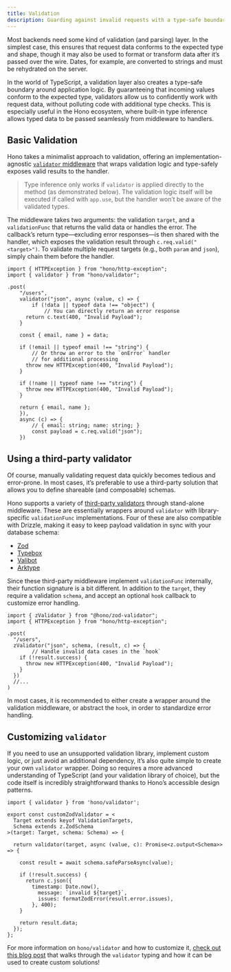 ```yaml
---
title: Validation
description: Guarding against invalid requests with a type-safe boundary.
---
```


Most backends need some kind of validation (and parsing) layer. In the simplest case, this ensures that request data conforms to the expected type and shape, though it may also be used to format or transform data after it’s passed over the wire. Dates, for example, are converted to strings and must be rehydrated on the server.

In the world of TypeScript, a validation layer also creates a type-safe boundary around application logic. By guaranteeing that incoming values conform to the expected type, validators allow us to confidently work with request data, without polluting code with additional type checks. This is especially useful in the Hono ecosystem, where built-in type inference allows typed data to be passed seamlessly from middleware to handlers.

## Basic Validation

Hono takes a minimalist approach to validation, offering an implementation-agnostic [`validator` middleware](https://hono.dev/docs/guides/validation) that wraps validation logic and type-safely exposes valid results to the handler.

> Type inference only works if `validator` is applied directly to the method (as demonstrated below). The validation logic itself will be executed if called with `app.use`, but the handler won’t be aware of the validated types.
> 

The middleware takes two arguments: the validation `target`, and a `validationFunc` that returns the valid data or handles the error. The callback’s return type—excluding error responses—is then shared with the handler, which exposes the validation result through `c.req.valid("<target>")`. To validate multiple request targets (e.g., both `param` and `json`), simply chain them before the handler.

```tsx
import { HTTPException } from "hono/http-exception";
import { validator } from "hono/validator";

.post(
	"/users",
	validator("json", async (value, c) => {
		if (!data || typeof data !== "object") {
			// You can directly return an error response
      return c.text(400, "Invalid Payload");
    }
    
    const { email, name } = data;

    if (!email || typeof email !== "string") {
	    // Or throw an error to the `onError` handler 
	    // for additional processing
      throw new HTTPException(400, "Invalid Payload");
    }
    
    if (!name || typeof name !== "string") {
      throw new HTTPException(400, "Invalid Payload");
    }

    return { email, name };
	}),
	async (c) => {
		// { email: string; name: string; }
		const payload = c.req.valid("json");
	})
```

## Using a third-party validator

Of course, manually validating request data quickly becomes tedious and error-prone. In most cases, it’s preferable to use a third-party solution that allows you to define shareable (and composable) schemas.

Hono supports a variety of [third-party validators](https://hono.dev/docs/middleware/third-party#validators) through stand-alone middleware. These are essentially wrappers around `validator` with library-specific `validationFunc` implementations. Four of these are also compatible with Drizzle, making it easy to keep payload validation in sync with your database schema:

- [Zod](https://v3.zod.dev/)
- [Typebox](https://github.com/sinclairzx81/typebox)
- [Valibot](https://valibot.dev/)
- [Arktype](https://arktype.io/)

Since these third-party middleware implement `validationFunc` internally, their function signature is a bit different. In addition to the `target`, they require a validation `schema`, and accept an optional `hook` callback to customize error handling.

```tsx
import { zValidator } from "@hono/zod-validator";
import { HTTPException } from "hono/http-exception";

.post(
  "/users",
  zValidator("json", schema, (result, c) => {
		// Handle invalid data cases in the `hook`
    if (!result.success) {
      throw new HTTPException(400, "Invalid Payload");
    }
  })
  //...
)
```

In most cases, it is recommended to either create a wrapper around the validation middleware, or abstract the `hook`, in order to standardize error handling.

## Customizing `validator`

If you need to use an unsupported validation library, implement custom logic, or just avoid an additional dependency, it’s also quite simple to create your own `validator` wrapper. Doing so requires a more advanced understanding of TypeScript (and your validation library of choice), but the code itself is incredibly straightforward thanks to Hono’s accessible design patterns.

```tsx
import { validator } from 'hono/validator';

export const customZodValidator = <
  Target extends keyof ValidationTargets,
  Schema extends z.ZodSchema
>(target: Target, schema: Schema) => {

  return validator(target, async (value, c): Promise<z.output<Schema>> => {

    const result = await schema.safeParseAsync(value);
    
    if (!result.success) {
      return c.json({
        timestamp: Date.now(),
	      message: `invalid ${target}`,
	      issues: formatZodError(result.error.issues),
	    }, 400);
    }

    return result.data;
  });
};
```

For more information on `hono/validator` and how to customize it, [check out this blog post](https://dev.to/fiberplane/hacking-hono-the-ins-and-outs-of-validation-middleware-2jea) that walks through the `validator` typing and how it can be used to create custom solutions!